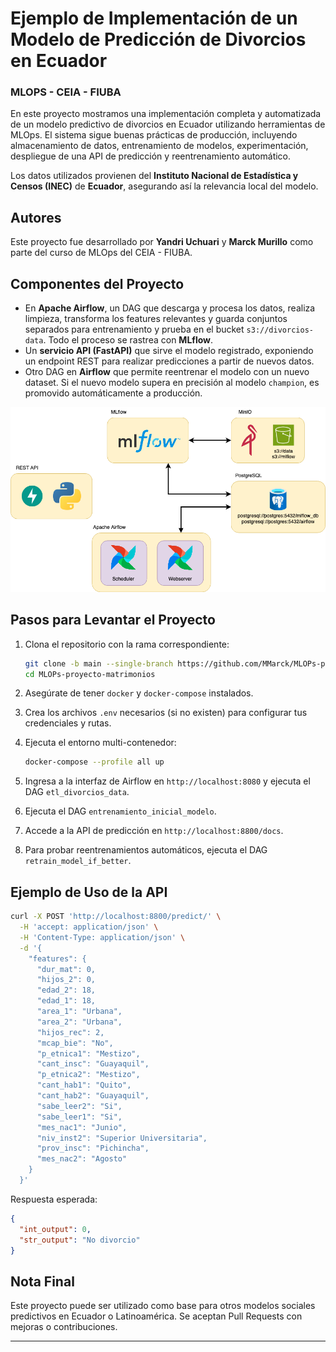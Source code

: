 # Ejemplo de Implementación de un Modelo de Predicción de Divorcios en Ecuador
### MLOPS - CEIA - FIUBA

En este proyecto mostramos una implementación completa y automatizada de un modelo predictivo de divorcios en Ecuador utilizando herramientas de MLOps. El sistema sigue buenas prácticas de producción, incluyendo almacenamiento de datos, entrenamiento de modelos, experimentación, despliegue de una API de predicción y reentrenamiento automático.

Los datos utilizados provienen del **Instituto Nacional de Estadística y Censos (INEC)** de **Ecuador**, asegurando así la relevancia local del modelo.

## Autores

Este proyecto fue desarrollado por **Yandri Uchuari** y **Marck Murillo** como parte del curso de MLOps del CEIA - FIUBA.

## Componentes del Proyecto

- En **Apache Airflow**, un DAG que descarga y procesa los datos, realiza limpieza, transforma los features relevantes y guarda conjuntos separados para entrenamiento y prueba en el bucket `s3://divorcios-data`. Todo el proceso se rastrea con **MLflow**.
- Un **servicio API (FastAPI)** que sirve el modelo registrado, exponiendo un endpoint REST para realizar predicciones a partir de nuevos datos.
- Otro DAG en **Airflow** que permite reentrenar el modelo con un nuevo dataset. Si el nuevo modelo supera en precisión al modelo `champion`, es promovido automáticamente a producción.

![Diagrama de arquitectura](/final_assign.png)

## Pasos para Levantar el Proyecto

1. Clona el repositorio con la rama correspondiente:
   ```bash
   git clone -b main --single-branch https://github.com/MMarck/MLOPs-proyecto-matrimonios.git
   cd MLOPs-proyecto-matrimonios
   ```

2. Asegúrate de tener `docker` y `docker-compose` instalados.

3. Crea los archivos `.env` necesarios (si no existen) para configurar tus credenciales y rutas.

4. Ejecuta el entorno multi-contenedor:
   ```bash
   docker-compose --profile all up
   ```

5. Ingresa a la interfaz de Airflow en `http://localhost:8080` y ejecuta el DAG `etl_divorcios_data`.

6. Ejecuta el DAG `entrenamiento_inicial_modelo`.


7. Accede a la API de predicción en `http://localhost:8800/docs`.

8. Para probar reentrenamientos automáticos, ejecuta el DAG `retrain_model_if_better`.

## Ejemplo de Uso de la API

```bash
curl -X POST 'http://localhost:8800/predict/' \
  -H 'accept: application/json' \
  -H 'Content-Type: application/json' \
  -d '{
    "features": {
      "dur_mat": 0,
      "hijos_2": 0,
      "edad_2": 18,
      "edad_1": 18,
      "area_1": "Urbana",
      "area_2": "Urbana",
      "hijos_rec": 2,
      "mcap_bie": "No",
      "p_etnica1": "Mestizo",
      "cant_insc": "Guayaquil",
      "p_etnica2": "Mestizo",
      "cant_hab1": "Quito",
      "cant_hab2": "Guayaquil",
      "sabe_leer2": "Si",
      "sabe_leer1": "Si",
      "mes_nac1": "Junio",
      "niv_inst2": "Superior Universitaria",
      "prov_insc": "Pichincha",
      "mes_nac2": "Agosto"
    }
  }'
```

Respuesta esperada:

```json
{
  "int_output": 0,
  "str_output": "No divorcio"
}
```

## Nota Final

Este proyecto puede ser utilizado como base para otros modelos sociales predictivos en Ecuador o Latinoamérica. Se aceptan Pull Requests con mejoras o contribuciones.

---
